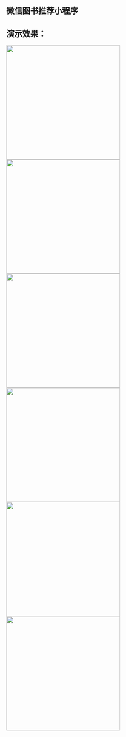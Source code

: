## 微信图书推荐小程序

## 演示效果：
<img src="https://zoyoy.oss-cn-shanghai.aliyuncs.com/githubImg/wxBook1.PNG" width="300"/><img src="https://zoyoy.oss-cn-shanghai.aliyuncs.com/githubImg/wxBook2.PNG" width="300"/><img src="https://zoyoy.oss-cn-shanghai.aliyuncs.com/githubImg/wxBook3.PNG" width="300"/><img src="https://zoyoy.oss-cn-shanghai.aliyuncs.com/githubImg/wxBook4.PNG" width="300"/><img src="https://zoyoy.oss-cn-shanghai.aliyuncs.com/githubImg/wxBook5.PNG" width="300"/><img src="https://zoyoy.oss-cn-shanghai.aliyuncs.com/githubImg/wxBook6.PNG" width="300"/>


